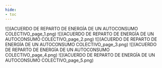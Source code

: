 ```yaml
---
hide:
- toc
---
```

![](ACUERDO DE REPARTO DE ENERGÍA DE UN AUTOCONSUMO COLECTIVO_page_1.png)
![](ACUERDO DE REPARTO DE ENERGÍA DE UN AUTOCONSUMO COLECTIVO_page_2.png)
![](ACUERDO DE REPARTO DE ENERGÍA DE UN AUTOCONSUMO COLECTIVO_page_3.png)
![](ACUERDO DE REPARTO DE ENERGÍA DE UN AUTOCONSUMO COLECTIVO_page_4.png)
![](ACUERDO DE REPARTO DE ENERGÍA DE UN AUTOCONSUMO COLECTIVO_page_5.png)

 <style> 
body {
background-image: url('https://github.com/asolear/assets/blob/master/imgs/fondo3.jpg?raw=true'); 
background-repeat: no-repeat; 
background-attachment: fixed; /* background-size: cover; */ 
background-size: 100% 100%;
}
</style> 
